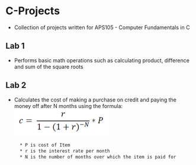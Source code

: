 # C-Projects
* Collection of projects written for APS105 - Computer Fundamentals in C

## Lab 1
* Performs basic math operations such as calculating product, difference and sum of the square roots

## Lab 2
* Calculates the cost of making a purchase on credit and paying the money off after N months using the formula:
        ![Formula](https://github.com/VardhanYash/C-Projects/blob/master/L2-Interest%20Rate%20Cost/Capture.PNG)
        
        * P is cost of Item
        * r is the interest rate per month
        * N is the number of months over which the item is paid for
